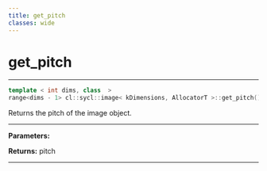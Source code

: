 ```yaml
---
title: get_pitch
classes: wide
---
```

# get_pitch

---

```cpp
template < int dims, class  >
range<dims - 1> cl::sycl::image< kDimensions, AllocatorT >::get_pitch() const
```


Returns the pitch of the image object. 


---
**Parameters:**

**Returns:** pitch 

---
